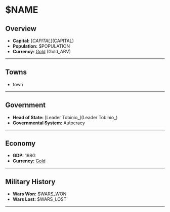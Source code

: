 # $NAME

## Overview

- **Capital:** [$CAPITAL]($CAPITAL)
- **Population:** $POPULATION
- **Currency:** [Gold](Gold) (Gold_ABV)

---

## Towns

- town

---

## Government

- **Head of State:** [Leader Tobinio_](Leader Tobinio_)
- **Governmental System:** Autocracy

---

## Economy

- **GDP:** 198G
- **Currency:** [Gold](Gold)

---

## Military History

- **Wars Won:** $WARS_WON
- **Wars Lost:** $WARS_LOST

---

